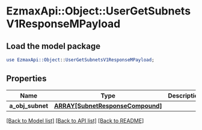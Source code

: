 # EzmaxApi::Object::UserGetSubnetsV1ResponseMPayload

## Load the model package
```perl
use EzmaxApi::Object::UserGetSubnetsV1ResponseMPayload;
```

## Properties
Name | Type | Description | Notes
------------ | ------------- | ------------- | -------------
**a_obj_subnet** | [**ARRAY[SubnetResponseCompound]**](SubnetResponseCompound.md) |  | 

[[Back to Model list]](../README.md#documentation-for-models) [[Back to API list]](../README.md#documentation-for-api-endpoints) [[Back to README]](../README.md)


